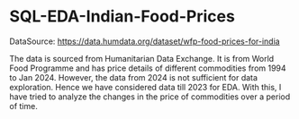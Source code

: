 # SQL-EDA-Indian-Food-Prices
DataSource: 
https://data.humdata.org/dataset/wfp-food-prices-for-india

The data is sourced from Humanitarian Data Exchange. It is from World Food Programme and has price details of different commodities from 1994 to Jan 2024. 
However, the data from 2024 is not sufficient for data exploration. Hence we have considered data till 2023 for EDA. 
With this, I have tried to analyze the changes in the price of commodities over a period of time.

